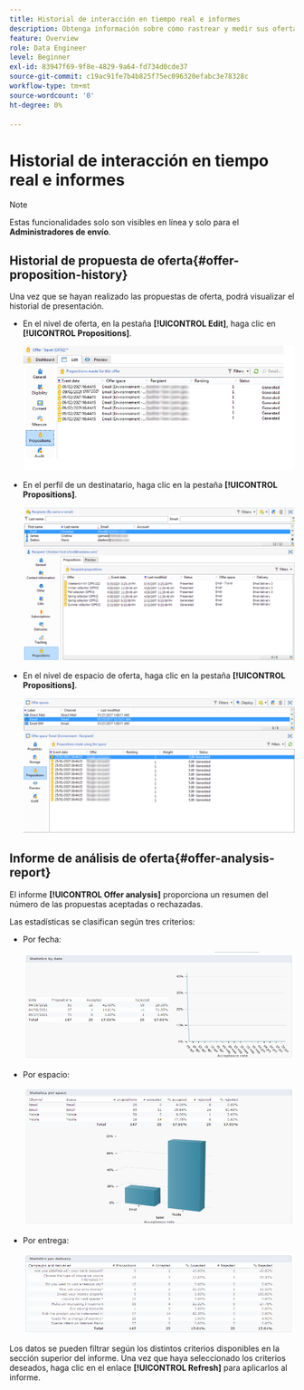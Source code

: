 ```yaml
---
title: Historial de interacción en tiempo real e informes
description: Obtenga información sobre cómo rastrear y medir sus ofertas con la interacción de Campaign
feature: Overview
role: Data Engineer
level: Beginner
exl-id: 83947f69-9f8e-4829-9a64-fd734d0cde37
source-git-commit: c19ac91fe7b4b825f75ec096320efabc3e78328c
workflow-type: tm+mt
source-wordcount: '0'
ht-degree: 0%

---
```


# Historial de interacción en tiempo real e informes

>[!NOTE]
>
>Estas funcionalidades solo son visibles en línea y solo para el **Administradores de envío**.

## Historial de propuesta de oferta{#offer-proposition-history}

Una vez que se hayan realizado las propuestas de oferta, podrá visualizar el historial de presentación.

* En el nivel de oferta, en la pestaña **[!UICONTROL Edit]**, haga clic en **[!UICONTROL Propositions]**.

   ![](assets/offer_followup_006.png)

* En el perfil de un destinatario, haga clic en la pestaña **[!UICONTROL Propositions]**.

   ![](assets/offer_followup_002.png)

* En el nivel de espacio de oferta, haga clic en la pestaña **[!UICONTROL Propositions]**.

   ![](assets/offer_space_prop_001_b.png)

## Informe de análisis de oferta{#offer-analysis-report}

El informe **[!UICONTROL Offer analysis]** proporciona un resumen del número de las propuestas aceptadas o rechazadas.

Las estadísticas se clasifican según tres criterios:

* Por fecha:

   ![](assets/offer_report_perdate.png)

* Por espacio:

   ![](assets/offer_report_perspaces.png)

* Por entrega:

   ![](assets/offer_report_perdeliveries.png)

Los datos se pueden filtrar según los distintos criterios disponibles en la sección superior del informe. Una vez que haya seleccionado los criterios deseados, haga clic en el enlace **[!UICONTROL Refresh]** para aplicarlos al informe.
